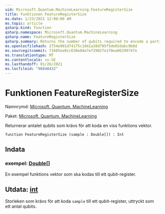 ```yaml
---
uid: Microsoft.Quantum.MachineLearning.FeatureRegisterSize
title: Funktionen FeatureRegisterSize
ms.date: 1/23/2021 12:00:00 AM
ms.topic: article
qsharp.kind: function
qsharp.namespace: Microsoft.Quantum.MachineLearning
qsharp.name: FeatureRegisterSize
qsharp.summary: Returns the number of qubits required to encode a particular feature vector.
ms.openlocfilehash: 2754e901d74175c1841a38d795f5de02dabc9b8d
ms.sourcegitcommit: 71605ea9cc630e84e7ef29027e1f0ea06299747e
ms.translationtype: MT
ms.contentlocale: sv-SE
ms.lasthandoff: 01/26/2021
ms.locfileid: "98848432"
---
```

# <a name="featureregistersize-function"></a>Funktionen FeatureRegisterSize

Namnrymd: [Microsoft. Quantum. MachineLearning](xref:Microsoft.Quantum.MachineLearning)

Paket: [Microsoft. Quantum. MachineLearning](https://nuget.org/packages/Microsoft.Quantum.MachineLearning)


Returnerar antalet qubits som krävs för att koda en viss funktions vektor.

```qsharp
function FeatureRegisterSize (sample : Double[]) : Int
```


## <a name="input"></a>Indata

### <a name="sample--double"></a>exempel: [Double](xref:microsoft.quantum.lang-ref.double)[]

En exempel funktions vektor som ska kodas till ett qubit-register.



## <a name="output--int"></a>Utdata: [int](xref:microsoft.quantum.lang-ref.int)

Storleken som krävs för att koda `sample` till ett qubit-register, uttryckt som ett antal qubits.